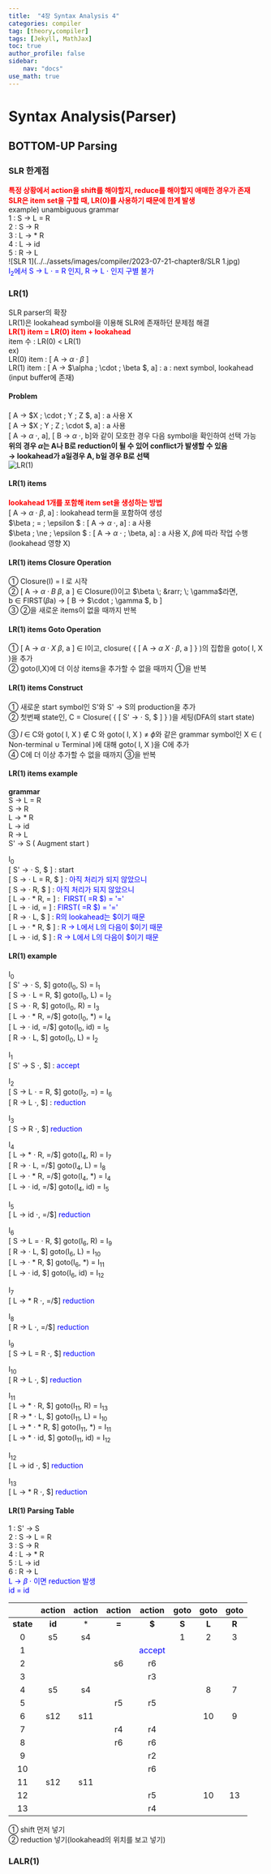 ```yaml
---
title:  "4장 Syntax Analysis 4"
categories: compiler
tag: [theory,compiler]
tags: [Jekyll, MathJax]
toc: true
author_profile: false
sidebar:
    nav: "docs"
use_math: true
---
```


# Syntax Analysis(Parser)

## BOTTOM-UP Parsing

### SLR 한계점

<span style='color:red'>**특정 상황에서 action을 shift를 해야할지, reduce를 해야할지 애매한 경우가 존재**</span>   
<span style='color:red'>**SLR은 item set을 구할 때, LR(0)를 사용하기 때문에 한계 발생**</span>      
example) unambiguous grammar   
1 : S &rarr; L = R   
2 : S &rarr; R   
3 : L &rarr; * R   
4 : L &rarr; id   
5 : R &rarr; L   
![SLR 1](../../assets/images/compiler/2023-07-21-chapter8/SLR 1.jpg)   
<span style='color:blue'>I<sub>2</sub>에서 S &rarr; L $\cdot$ = R 인지, R &rarr; L $\cdot$ 인지 구별 불가</span>   

### LR(1)

SLR parser의 확장   
LR(1)은 lookahead symbol을 이용해 SLR에 존재하던 문제점 해결   
<span style='color:red'>**LR(1) item = LR(0) item + lookahead**</span>   
item 수 : LR(0) < LR(1)   
ex)   
LR(0) item : [ A &rarr; $\alpha \; \cdot \; \beta$ ]   
LR(1) item : [ A &rarr; $\alpha \; \cdot \; \beta $, a] : a : next symbol, lookahead (input buffer에 존재)

#### Problem

[ A &rarr; $X \; \cdot \; Y \; Z $, a] : a 사용 X   
[ A &rarr; $X \; Y \; Z \; \cdot $, a] : a 사용   
[ A &rarr; $\alpha \; \cdot$, a], [ B &rarr; $\alpha \; \cdot$, b]와 같이 모호한 경우 다음 symbol을 확인하여 선택 가능   
**위의 경우 $\alpha$는 A나 B로 reduction이 될 수 있어 conflict가 발생할 수 있음 &rarr; lookahead가 a일경우 A, b일 경우 B로 선택**   
![LR(1)](../../assets/images/compiler/2023-07-21-chapter8/LR(1).jpg)

#### LR(1) items

<span style='color:red'>**lookahead 1개를 포함해 item set을 생성하는 방법**</span>   
[ A &rarr; $\alpha \; \cdot \; \beta$, a] : lookahead term을 포함하여 생성   
$\beta \; = \; \epsilon $ : [ A &rarr; $\alpha \; \cdot$, a] : a 사용   
$\beta \; \ne \; \epsilon $ : [ A &rarr; $\alpha \; \cdot$ \; \beta, a] : a 사용 X, $\beta$에 따라 작업 수행(lookahead 영향 X)   
#### LR(1) items Closure Operation

① Closure(I) = I 로 시작   
②  [ A &rarr; $\alpha \; \cdot \; B \; \beta$, a ] $\in$ Closure(I)이고 $\beta \; &rarr; \; \gamma$라면,   
b $\in$ FIRST($\beta$a) &rarr; [ B &rarr; $\cdot \; \gamma $, b ]  
③ ②을 새로운 items이 없을 때까지 반복   

#### LR(1) items Goto Operation

① [ A &rarr; $\alpha \; \cdot \; X \; \beta$, a ] $\in$ I이고, closure( { [ A &rarr; $\alpha \; X \; \cdot \; \beta$, a ] } )의 집합을 goto( I, X )을 추가   
② goto(I,X)에 더 이상 items을 추가할 수 없을 때까지 ①을 반복   
#### LR(1) items Construct

① 새로운 start symbol인 S'와 S' &rarr; S의 production을 추가   
② 첫번째 state인, C = Closure( { [ S' &rarr; $\cdot$ S, $ ] } )을 세팅(DFA의 start state)   

③ $I \; \in$ C와 goto( I, X ) $\notin$ C 와 goto( I, X ) $\ne \; \phi$와 같은 grammar symbol인 X $\in$ ( Non-terminal $\cup$ Terminal )에 대해 goto( I, X )을 C에 추가    
④ C에 더 이상 추가할 수 없을 때까지 ③을 반복    

#### LR(1) items example

**grammar**   
S &rarr; L = R   
S &rarr; R   
L &rarr; * R   
L &rarr; id   
R &rarr; L    
S' &rarr; S ( Augment start )

I<sub>0</sub>   
[ S' &rarr; $\cdot$ S, $ ] : start   
[ S &rarr; $\cdot$ L = R, $ ] : <span style='color:blue'>아직 처리가 되지 않았으니</span>   
[ S &rarr; $\cdot$ R, $ ] : <span style='color:blue'>아직 처리가 되지 않았으니</span>  
[ L &rarr; $\cdot$ * R, = ] : <span style='color:blue'> FIRST( =R $) = '='</span>  
[ L &rarr; $\cdot$ id, = ] : <span style='color:blue'> FIRST( =R $) = '='</span>   
[ R &rarr; $\cdot$ L, $ ] : <span style='color:blue'>R의 lookahead는 $이기 때문</span>  
[ L &rarr; $\cdot$ * R, $ ] : <span style='color:blue'>R &rarr; L에서 L의 다음이 $이기 때문</span>   
[ L &rarr; $\cdot$ id, $ ] : <span style='color:blue'>R &rarr; L에서 L의 다음이 $이기 때문</span>   

#### LR(1) example

I<sub>0</sub>   
[ S' &rarr; $\cdot$ S, $] goto(I<sub>0</sub>, S) = I<sub>1</sub>   
[ S &rarr; $\cdot$ L = R, $] goto(I<sub>0</sub>, L) = I<sub>2</sub>    
[ S &rarr; $\cdot$ R, $] goto(I<sub>0</sub>, R) = I<sub>3</sub>    
[ L &rarr; $\cdot$ * R, =/$] goto(I<sub>0</sub>, *) = I<sub>4</sub>    
[ L &rarr; $\cdot$ id, =/$] goto(I<sub>0</sub>, id) = I<sub>5</sub>    
[ R &rarr; $\cdot$ L, $] goto(I<sub>0</sub>, L) = I<sub>2</sub>    

I<sub>1</sub>   
[ S' &rarr; S $\cdot$, $] : <span style='color:blue'>accept</span>

I<sub>2</sub>   
[ S &rarr; L $\cdot$ = R, $] goto(I<sub>2</sub>, =) = I<sub>6</sub>   
[ R &rarr; L $\cdot$, $] : <span style='color:blue'>reduction</span>

I<sub>3</sub>   
[ S &rarr; R $\cdot$, $] <span style='color:blue'>reduction</span>

I<sub>4</sub>   
[ L &rarr; * $\cdot$ R, =/$] goto(I<sub>4</sub>, R) = I<sub>7</sub>   
[ R &rarr; $\cdot$ L, =/$] goto(I<sub>4</sub>, L) = I<sub>8</sub>     
[ L &rarr; $\cdot$ * R, =/$] goto(I<sub>4</sub>, *) = I<sub>4</sub>    
[ L &rarr; $\cdot$ id, =/$] goto(I<sub>4</sub>, id) = I<sub>5</sub> 

I<sub>5</sub>   
[ L &rarr; id $\cdot$, =/$] <span style='color:blue'>reduction</span>

I<sub>6</sub>   
[ S &rarr; L = $\cdot$ R, $] goto(I<sub>6</sub>, R) = I<sub>9</sub>   
[ R &rarr; $\cdot$ L, $] goto(I<sub>6</sub>, L) = I<sub>10</sub>   
[ L &rarr; $\cdot$ * R, $] goto(I<sub>6</sub>, *) = I<sub>11</sub>   
[ L &rarr; $\cdot$ id, $] goto(I<sub>6</sub>, id) = I<sub>12</sub>   

I<sub>7</sub>   
[ L &rarr; * R $\cdot$, =/$] <span style='color:blue'>reduction</span>

I<sub>8</sub>   
[ R &rarr; L $\cdot$, =/$] <span style='color:blue'>reduction</span>

I<sub>9</sub>   
[ S &rarr; L = R $\cdot$, $] <span style='color:blue'>reduction</span>

I<sub>10</sub>   
[ R &rarr; L $\cdot$, $] <span style='color:blue'>reduction</span>

I<sub>11</sub>   
[ L &rarr; * $\cdot$ R, $] goto(I<sub>11</sub>, R) = I<sub>13</sub>   
[ R &rarr; * $\cdot$ L, $] goto(I<sub>11</sub>, L) = I<sub>10</sub>   
[ L &rarr; * $\cdot$ * R, $] goto(I<sub>11</sub>, *) = I<sub>11</sub>   
[ L &rarr; * $\cdot$ id, $] goto(I<sub>11</sub>, id) = I<sub>12</sub>   

I<sub>12</sub>   
[ L &rarr; id $\cdot$, $] <span style='color:blue'>reduction</span>

I<sub>13</sub>   
[ L &rarr; * R $\cdot$, $] <span style='color:blue'>reduction</span>

#### LR(1) Parsing Table

1 : S' &rarr; S   
2 : S &rarr; L = R   
3 : S &rarr; R   
4 : L &rarr; * R   
5 : L &rarr; id   
6 : R &rarr; L    
<span style='color:blue'> L &rarr; $\beta \; \cdot$ 이면 reduction 발생</span>    
<span style='color:blue'>id = id</span>

|           | action | action | action |                 action                 | goto  | goto  | goto  |
| :-------: | :----: | :----: | :----: | :------------------------------------: | :---: | :---: | :---: |
| **state** | **id** |   *    | **=**  |                 **$**                  | **S** | **L** | **R** |
|     0     |   s5   |   s4   |        |                                        |   1   |   2   |   3   |
|     1     |        |        |        | <span style='color:blue'>accept</span> |       |       |       |
|     2     |        |        |   s6   |                   r6                   |       |       |       |
|     3     |        |        |        |                   r3                   |       |       |       |
|     4     |   s5   |   s4   |        |                                        |       |   8   |   7   |
|     5     |        |        |   r5   |                   r5                   |       |       |       |
|     6     |  s12   |  s11   |        |                                        |       |  10   |   9   |
|     7     |        |        |   r4   |                   r4                   |       |       |       |
|     8     |        |        |   r6   |                   r6                   |       |       |       |
|     9     |        |        |        |                   r2                   |       |       |       |
|    10     |        |        |        |                   r6                   |       |       |       |
|    11     |  s12   |  s11   |        |                                        |       |       |       |
|    12     |        |        |        |                   r5                   |       |  10   |  13   |
|    13     |        |        |        |                   r4                   |       |       |       |

① shift 먼저 넣기   
② reduction 넣기(lookahead의 위치를 보고 넣기)   

### LALR(1)

